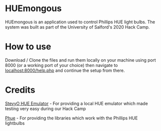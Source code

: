 # HUEmongous

HUEmongous is an application used to control Phillips HUE light bulbs. The system was built as part of the University of Salford's 2020 Hack Camp.

# How to use
Download / Clone the files and run them locally on your machine using port 8000 (or a working port of your choice) then navigate to [localhost:8000/help.php](localhost:8000/help.php) and continue the setup from there.

# Credits
[StevyO HUE Emulator](https://github.com/SteveyO/Hue-Emulator) - For providing a local HUE emulator which made testing very easy during our Hack Camp

[Phue](https://github.com/sqmk/Phue) - For providing the libraries which work with the Phillips HUE lightbulbs
